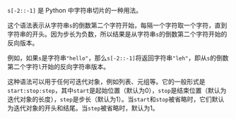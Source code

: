 `s[-2::-1]` 是 Python 中字符串切片的一种用法。

这个语法表示从字符串`s`的倒数第二个字符开始，每隔一个字符取一个字符，直到字符串的开头。因为步长为负数，所以结果是从字符串`s`的倒数第二个字符开始的反向版本。

例如，如果`s`是字符串`"hello"`，那么`s[-2::-1]`将返回字符串`"leh"`，即从`s`的倒数第二个字符`l`开始的反向字符串版本。

这种语法可以用于任何可迭代对象，例如列表、元组等。它的一般形式是`start:stop:step`，其中`start`是起始位置（默认为0），`stop`是结束位置（默认为迭代对象的长度），`step`是步长（默认为1）。当`start`和`stop`被省略时，它们默认为迭代对象的开头和结尾。当`step`被省略时，默认为1。